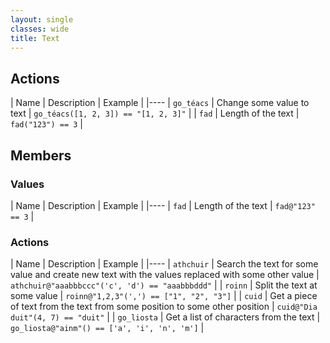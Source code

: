 ```yaml
---
layout: single
classes: wide
title: Text
---
```


## Actions

| Name | Description | Example |
|----
| `go_téacs` | Change some value to text | `go_téacs([1, 2, 3]) == "[1, 2, 3]"` |
| `fad` | Length of the text | `fad("123") == 3` |


## Members

### Values

| Name | Description | Example |
|----
| `fad` | Length of the text | `fad@"123" == 3` |

### Actions

| Name | Description | Example |
|----
| `athchuir` | Search the text for some value and create new text with the values replaced with some other value | `athchuir@"aaabbbccc"('c', 'd') == "aaabbbddd"` |
| `roinn` | Split the text at some value | `roinn@"1,2,3"(',') == ["1", "2", "3"]` |
| `cuid` | Get a piece of text from the text from some position to some other position | `cuid@"Dia duit"(4, 7) == "duit"` |
| `go_liosta` | Get a list of characters from the text | `go_liosta@"ainm"() == ['a', 'i', 'n', 'm']` |
